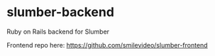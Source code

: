# slumber-backend
Ruby on Rails backend for Slumber

Frontend repo here: https://github.com/smilevideo/slumber-frontend
